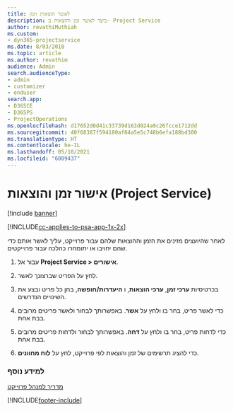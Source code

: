 ```yaml
---
title: לאשר הוצאות וזמן
description: כיצד לאשר זמן והוצאות ב- Project Service
author: revathiMuthiah
ms.custom:
- dyn365-projectservice
ms.date: 8/03/2018
ms.topic: article
ms.author: revathim
audience: Admin
search.audienceType:
- admin
- customizer
- enduser
search.app:
- D365CE
- D365PS
- ProjectOperations
ms.openlocfilehash: d17652d0d41c33739d163d024a9c26fcce1712dd
ms.sourcegitcommit: 40f68387f594180af64a5e5c748b6efa188bd300
ms.translationtype: HT
ms.contentlocale: he-IL
ms.lasthandoff: 05/10/2021
ms.locfileid: "6009437"
---
```

# <a name="approve-time-and-expenses-project-service"></a>אישור זמן והוצאות (Project Service)

[!include [banner](../includes/psa-now-project-operations.md)]

[!INCLUDE[cc-applies-to-psa-app-1x-2x](../includes/cc-applies-to-psa-app-1x-2x.md)]

לאחר שהיועצים מזינים את הזמן וההוצאות שלהם עבור פרוייקט, עליך לאשר אותם כדי שהם יחויבו או יתומחרו כהלכה עבור פרוייקטים.  
  
1.  עבור אל **Project Service > אישורים**.  
  
2.  לחץ על הפריט שברצונך לאשר.  
  
3.  בכרטיסיות **ערכי זמן**, **ערכי הוצאות**, ו **היעדרות/חופשה**, בחן כל פריט ובצע את השינויים הנדרשים.  
  
4.  כדי לאשר פריט, בחר בו ולחץ על **אשר**. באפשרותך לבחור ולאשר פריטים מרובים בבת אחת.  
  
5.  כדי לדחות פריט, בחר בו ולחץ על **דחה**. באפשרותך לבחור ולדחות פריטים מרובים בבת אחת.  
  
6.  כדי להציג תרשימים של זמן והוצאות לפי פרוייקט, לחץ על **לוח מחוונים**.  
  
### <a name="see-also"></a>למידע נוסף  
 [מדריך למנהל פרוייקט](../psa/project-manager-guide.md)


[!INCLUDE[footer-include](../includes/footer-banner.md)]